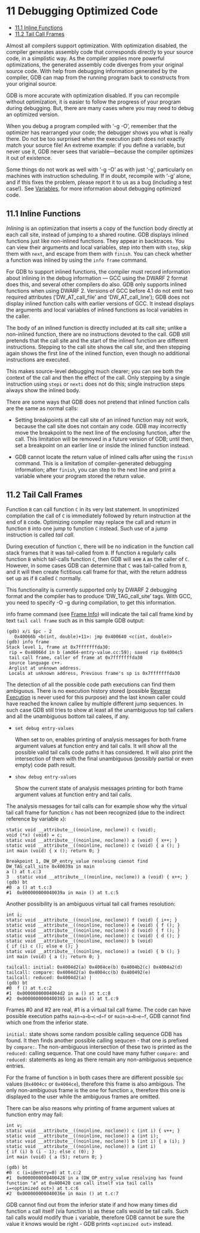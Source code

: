 
# 11 Debugging Optimized Code


* [11.1 Inline Functions](#111-inline-functions)
* [11.2 Tail Call Frames](#112-tail-call-frames)


Almost all compilers support optimization. With optimization disabled, the compiler generates 
assembly code that corresponds directly to your source code, in a simplistic way. As the compiler 
applies more powerful optimizations, the generated assembly code diverges from your original source 
code. With help from debugging information generated by the compiler, GDB can map from the running 
program back to constructs from your original source.

GDB is more accurate with optimization disabled. If you can recompile without optimization, it is 
easier to follow the progress of your program during debugging. But, there are many cases where you 
may need to debug an optimized version.

When you debug a program compiled with ‘-g -O’, remember that the optimizer has rearranged your 
code; the debugger shows you what is really there. Do not be too surprised when the execution path 
does not exactly match your source file! An extreme example: if you define a variable, but never use 
it, GDB never sees that variable—because the compiler optimizes it out of existence.

Some things do not work as well with ‘-g -O’ as with just ‘-g’, particularly on machines with 
instruction scheduling. If in doubt, recompile with ‘-g’ alone, and if this fixes the problem, 
please report it to us as a bug (including a test case!). See [Variables](Variables.html#Variables), 
for more information about debugging optimized code.


## 11.1 Inline Functions

*Inlining* is an optimization that inserts a copy of the function body directly at each call site, 
instead of jumping to a shared routine. GDB displays inlined functions just like non-inlined 
functions. They appear in backtraces. You can view their arguments and local variables, step into 
them with `step`, skip them with `next`, and escape from them with `finish`. You can check whether a 
function was inlined by using the `info frame` command.

For GDB to support inlined functions, the compiler must record information about inlining in the 
debug information — GCC using the DWARF 2 format does this, and several other compilers do also. GDB 
only supports inlined functions when using DWARF 2. Versions of GCC before 4.1 do not emit two 
required attributes (‘DW\_AT\_call\_file’ and ‘DW\_AT\_call\_line’); GDB does not display inlined 
function calls with earlier versions of GCC. It instead displays the arguments and local variables 
of inlined functions as local variables in the caller.

The body of an inlined function is directly included at its call site; unlike a non-inlined 
function, there are no instructions devoted to the call. GDB still pretends that the call site and 
the start of the inlined function are different instructions. Stepping to the call site shows the 
call site, and then stepping again shows the first line of the inlined function, even though no 
additional instructions are executed.

This makes source-level debugging much clearer; you can see both the context of the call and then 
the effect of the call. Only stepping by a single instruction using `stepi` or `nexti` does not do 
this; single instruction steps always show the inlined body.

There are some ways that GDB does not pretend that inlined function calls are the same as normal 
calls:

-   Setting breakpoints at the call site of an inlined function may not work, because the call site 
does not contain any code. GDB may incorrectly move the breakpoint to the next line of the enclosing 
function, after the call. This limitation will be removed in a future version of GDB; until then, 
set a breakpoint on an earlier line or inside the inlined function instead.

-   GDB cannot locate the return value of inlined calls after using the `finish` command. This is a 
limitation of compiler-generated debugging information; after `finish`, you can step to the next 
line and print a variable where your program stored the return value.


## 11.2 Tail Call Frames

[]()

Function `B` can call function `C` in its very last statement. In unoptimized compilation the call 
of `C` is immediately followed by return instruction at the end of `B` code. Optimizing compiler may 
replace the call and return in function `B` into one jump to function `C` instead. Such use of a 
jump instruction is called *tail call*.

During execution of function `C`, there will be no indication in the function call stack frames that 
it was tail-called from `B`. If function `A` regularly calls function `B` which tail-calls function 
`C`, then GDB will see `A` as the caller of `C`. However, in some cases GDB can determine that `C` 
was tail-called from `B`, and it will then create fictitious call frame for that, with the return 
address set up as if `B` called `C` normally.

This functionality is currently supported only by DWARF 2 debugging format and the compiler has to 
produce ‘DW\_TAG\_call\_site’ tags. With GCC, you need to specify -O -g during compilation, to get 
this information.

info frame command (see [Frame Info](Frame-Info.html#Frame-Info)) will indicate the tail call frame 
kind by text `tail call frame` such as in this sample GDB output:

``` smallexample
(gdb) x/i $pc - 2
   0x40066b <b(int, double)+11>: jmp 0x400640 <c(int, double)>
(gdb) info frame
Stack level 1, frame at 0x7fffffffda30:
 rip = 0x40066d in b (amd64-entry-value.cc:59); saved rip 0x4004c5
 tail call frame, caller of frame at 0x7fffffffda30
 source language c++.
 Arglist at unknown address.
 Locals at unknown address, Previous frame's sp is 0x7fffffffda30
```

The detection of all the possible code path executions can find them ambiguous. There is no 
execution history stored (possible [Reverse Execution](Reverse-Execution.html#Reverse-Execution) is 
never used for this purpose) and the last known caller could have reached the known callee by 
multiple different jump sequences. In such case GDB still tries to show at least all the unambiguous 
top tail callers and all the unambiguous bottom tail calees, if any.

-   `set debug entry-values`

    When set to on, enables printing of analysis messages for both frame argument values at function 
entry and tail calls. It will show all the possible valid tail calls code paths it has considered. 
It will also print the intersection of them with the final unambiguous (possibly partial or even 
empty) code path result.

-   `show debug entry-values`

    Show the current state of analysis messages printing for both frame argument values at function 
entry and tail calls.

The analysis messages for tail calls can for example show why the virtual tail call frame for 
function `c` has not been recognized (due to the indirect reference by variable `x`):

``` smallexample
static void __attribute__((noinline, noclone)) c (void);
void (*x) (void) = c;
static void __attribute__((noinline, noclone)) a (void) { x++; }
static void __attribute__((noinline, noclone)) c (void) { a (); }
int main (void) { x (); return 0; }

Breakpoint 1, DW_OP_entry_value resolving cannot find
DW_TAG_call_site 0x40039a in main
a () at t.c:3
3   static void __attribute__((noinline, noclone)) a (void) { x++; }
(gdb) bt
#0  a () at t.c:3
#1  0x000000000040039a in main () at t.c:5
```

Another possibility is an ambiguous virtual tail call frames resolution:

``` smallexample
int i;
static void __attribute__((noinline, noclone)) f (void) { i++; }
static void __attribute__((noinline, noclone)) e (void) { f (); }
static void __attribute__((noinline, noclone)) d (void) { f (); }
static void __attribute__((noinline, noclone)) c (void) { d (); }
static void __attribute__((noinline, noclone)) b (void)
{ if (i) c (); else e (); }
static void __attribute__((noinline, noclone)) a (void) { b (); }
int main (void) { a (); return 0; }

tailcall: initial: 0x4004d2(a) 0x4004ce(b) 0x4004b2(c) 0x4004a2(d)
tailcall: compare: 0x4004d2(a) 0x4004cc(b) 0x400492(e)
tailcall: reduced: 0x4004d2(a) |
(gdb) bt
#0  f () at t.c:2
#1  0x00000000004004d2 in a () at t.c:8
#2  0x0000000000400395 in main () at t.c:9
```

Frames \#0 and \#2 are real, \#1 is a virtual tail call frame. The code can have possible execution 
paths `main→a→b→c→d→f` or `main→a→b→e→f`, GDB cannot find which one from the inferior state.

`initial:` state shows some random possible calling sequence GDB has found. It then finds another 
possible calling sequcen - that one is prefixed by `compare:`. The non-ambiguous intersection of 
these two is printed as the `reduced:` calling sequence. That one could have many futher `compare:` 
and `reduced:` statements as long as there remain any non-ambiguous sequence entries.

For the frame of function `b` in both cases there are different possible `$pc` values (`0x4004cc` or 
`0x4004ce`), therefore this frame is also ambigous. The only non-ambiguous frame is the one for 
function `a`, therefore this one is displayed to the user while the ambiguous frames are omitted.

There can be also reasons why printing of frame argument values at function entry may fail:

``` smallexample
int v;
static void __attribute__((noinline, noclone)) c (int i) { v++; }
static void __attribute__((noinline, noclone)) a (int i);
static void __attribute__((noinline, noclone)) b (int i) { a (i); }
static void __attribute__((noinline, noclone)) a (int i)
{ if (i) b (i - 1); else c (0); }
int main (void) { a (5); return 0; }

(gdb) bt
#0  c (i=i@entry=0) at t.c:2
#1  0x0000000000400428 in a (DW_OP_entry_value resolving has found
function "a" at 0x400420 can call itself via tail calls
i=<optimized out>) at t.c:6
#2  0x000000000040036e in main () at t.c:7
```

GDB cannot find out from the inferior state if and how many times did function `a` call itself (via 
function `b`) as these calls would be tail calls. Such tail calls would modify thue `i` variable, 
therefore GDB cannot be sure the value it knows would be right - GDB prints `<optimized out>` 
instead.

